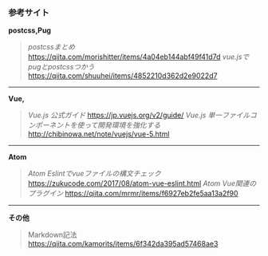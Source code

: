 ### 参考サイト
**postcss,Pug**

> *postcssまとめ* https://qiita.com/morishitter/items/4a04eb144abf49f41d7d
*vue.jsでpugとpostcssつかう* https://qiita.com/shuuhei/items/4852210d362d2e9022d7

---

**Vue,**
> *Vue.js 公式ガイド* https://jp.vuejs.org/v2/guide/
*Vue.js 単一ファイルコンポーネントを使って開発環境を強化する* http://chibinowa.net/note/vuejs/vue-5.html


---

**Atom**
> *Atom Eslintでvueファイルの構文チェック* https://zukucode.com/2017/08/atom-vue-eslint.html
*Atom Vue関連のプラグイン* https://qiita.com/mrmr/items/f6927eb2fe5aa13a2f90

---

**その他**
> Markdown記法 https://qiita.com/kamorits/items/6f342da395ad57468ae3
